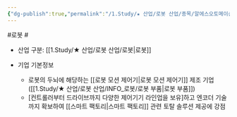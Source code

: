 ```yaml
---
{"dg-publish":true,"permalink":"/1.Study/★ 산업/로봇 산업/종목/알에스오토메이션/","created":"2023-06-28T11:46:26.928+09:00","updated":"2025-06-25T11:14:45.160+09:00"}
---
```


#로봇 #

- 산업 구분: [[1.Study/★ 산업/로봇 산업/로봇\|로봇]]


- 기업 기본정보
	- 로봇의 두뇌에 해당하는 [[로봇 모션 제어기\|로봇 모션 제어기]] 제조 기업([[1.Study/★ 산업/로봇 산업/INFO_로봇/로봇 부품\|로봇 부품]])
	- [컨트롤러부터 드라이브까지 다양한 제어기기 라인업을 보유]하고 엔코더 기술까지 확보하여 [[스마트 팩토리\|스마트 팩토리]] 관련 토탈 솔루션 제공에 강점
